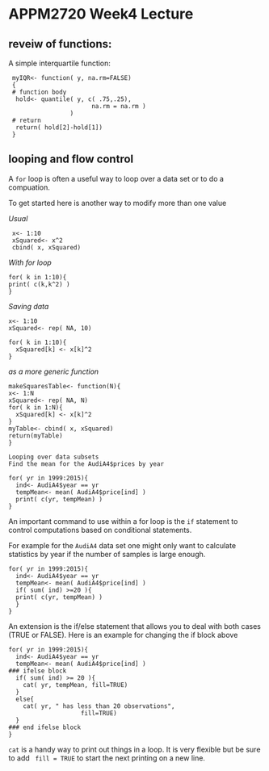 # APPM2720 Week4 Lecture

## reveiw of functions:

A simple interquartile function:
```
 myIQR<- function( y, na.rm=FALSE)
 {
 # function body
  hold<- quantile( y, c( .75,.25),
                       na.rm = na.rm )
                 )
 # return         
  return( hold[2]-hold[1])
 }
```

## looping and flow control 

A ````for```` loop is often a useful way to loop over a data set or to do a compuation. 

To get started here is another way to modify more than one value

*Usual*

```{r} 
 x<- 1:10
 xSquared<- x^2
 cbind( x, xSquared)
```
*With for loop*

```{r}
for( k in 1:10){
print( c(k,k^2) )
}
```
*Saving data*

```{r}
x<- 1:10
xSquared<- rep( NA, 10) 
 
for( k in 1:10){
  xSquared[k] <- x[k]^2
}

```
*as a more generic function*

```{r}
makeSquaresTable<- function(N){
x<- 1:N
xSquared<- rep( NA, N)
for( k in 1:N){
  xSquared[k] <- x[k]^2
}
myTable<- cbind( x, xSquared)
return(myTable)
}

Looping over data subsets 
Find the mean for the AudiA4$prices by year
```
```{r}
for( yr in 1999:2015){
  ind<- AudiA4$year == yr
  tempMean<- mean( AudiA4$price[ind] )
  print( c(yr, tempMean) )
}
```

An important command to use within a for loop is the 
````if```` statement to control computations based on 
conditional statements. 

For example for the ````AudiA4```` data set one might only want to calculate statistics by year if the number of samples is large enough. 


```{r}
for( yr in 1999:2015){
  ind<- AudiA4$year == yr
  tempMean<- mean( AudiA4$price[ind] )
  if( sum( ind) >=20 ){
  print( c(yr, tempMean) )
  }
}
```

An extension is the if/else statement that allows you to deal with both cases (TRUE or FALSE). Here is an example for changing the if block above

```
for( yr in 1999:2015){
  ind<- AudiA4$year == yr
  tempMean<- mean( AudiA4$price[ind] )
### ifelse block
  if( sum( ind) >= 20 ){
    cat( yr, tempMean, fill=TRUE) 
  }
  else{
    cat( yr, " has less than 20 observations",
                    fill=TRUE)
  }
### end ifelse block  
}  
```
```cat``` is a handy way to print out things in
a loop. It is very flexible but be sure to add
``` fill = TRUE``` to start the next printing
on a new line. 




 

